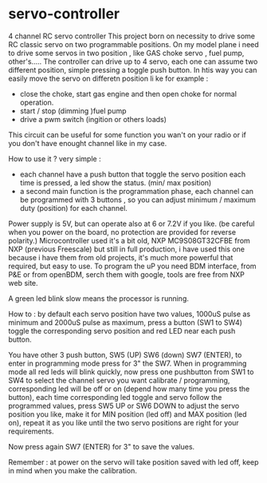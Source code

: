 # servo-controller
4 channel RC servo controller
This project born on necessity to drive some RC classic servo on two programmable positions.
On my model plane i need to drive some servos in two position , like GAS choke servo , fuel pump, other's.....
The controller can drive up to 4 servo, each one can assume two different position, simple pressing a toggle push button. In htis way you can easily move the servo on differetn position li ke for example :
- close the choke, start gas engine and then open choke for normal operation.
- start / stop (dimming )fuel pump
- drive a pwm switch (ingition or others loads)

This circuit can be useful for some function you wan't on your radio or if you don't have enought channel like in my case.

How to use it ? very simple :
- each channel have a push button that toggle the servo position each time is pressed, a led show the status. (min/ max position)
- a second main function is the programmation phase, each channel can be programmed with 3 buttons , so you can adjust minimum / maximum duty (position) for each channel.

Power supply is 5V, but can operate also at 6 or 7.2V if you like. (be careful when you power on the board, no protection are provided for reverse polarity.)
Microcontroller used it's a bit old, NXP MC9S08GT32CFBE from NXP (previous Freescale) but still in full production, i have used this one because i have them from old projects, it's much more powerful that required, but easy to use. To program the uP you need BDM interface, from P&E or from openBDM, serch them with google, tools are free from NXP web site. 

A green led blink slow means the processor is running.

How to :
by default each servo position have two values, 1000uS pulse as minimum and 2000uS pulse as maximum, press a button (SW1 to SW4) toggle the corresponding servo position and red LED near each push button.

You have other 3 push button, SW5 (UP) SW6 (down) SW7 (ENTER), to enter in programming mode press for 3" the SW7.
When in programming mode all red leds will blink quickly, now press one pushbutton from SW1 to SW4 to select the channel servo you want calibrate / programming, corresponding led will be off or on (depend how many time you press the button), each time corresponding led toggle and servo follow the programmed values, press SW5 UP or SW6 DOWN to adjust the servo position you like, make it for MIN position (led off) and MAX position (led on), repeat it as you like until the two servo positions are right for your requirements.

Now press again SW7 (ENTER) for 3" to save the values. 

Remember : at power on the servo will take position saved with led off, keep in mind when you make the calibration.


